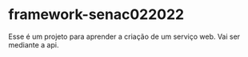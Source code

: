 # framework-senac022022

Esse é um projeto para aprender a criação de um serviço web.
Vai ser mediante a api.